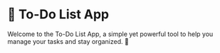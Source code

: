 # 📝 To-Do List App
Welcome to the To-Do List App, a simple yet powerful tool to help you manage your tasks and stay organized. 📃
